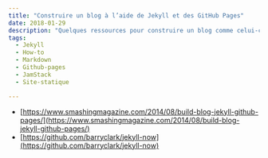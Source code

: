 ```yaml
---
title: "Construire un blog à l’aide de Jekyll et des GitHub Pages"
date: 2018-01-29
description: "Quelques ressources pour construire un blog comme celui-ci avec Jekyll et les GitHub pages."
tags:
  - Jekyll
  - How-to
  - Markdown
  - Github-pages
  - JamStack
  - Site-statique

---
```


- [https://www.smashingmagazine.com/2014/08/build-blog-jekyll-github-pages/](https://www.smashingmagazine.com/2014/08/build-blog-jekyll-github-pages/)
- [https://github.com/barryclark/jekyll-now](https://github.com/barryclark/jekyll-now)
